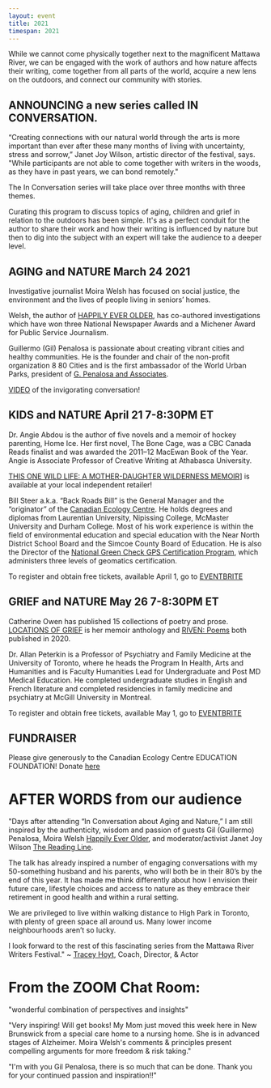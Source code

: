 ```yaml
---
layout: event
title: 2021
timespan: 2021
---
```


While we cannot come physically together next to the magnificent Mattawa River, we can be engaged with the work of authors and how nature affects their writing, come together from all parts of the world, acquire a new lens on the outdoors, and connect our community with stories.

## ANNOUNCING a new series called IN CONVERSATION. 

“Creating connections with our natural world through the arts is more important than ever after these many months of living with uncertainty, stress and sorrow,” Janet Joy Wilson, artistic director of the festival, says. "While participants are not able to come together with writers in the woods, as they have in past years, we can bond remotely."

The In Conversation series will take place over three months with three themes.

Curating this program to discuss topics of aging, children and grief in relation to the outdoors has been simple. It's as a perfect conduit for the author to share their work and how their writing is influenced by nature but then to dig into the subject with an expert will take the audience to a deeper level.

## AGING and NATURE  March 24 2021
Investigative journalist Moira Welsh has focused on social justice, the environment and the lives of people living in seniors’ homes.

Welsh, the author of [HAPPILY EVER OLDER](https://ecwpress.com/products/happily-ever-older), has co-authored investigations which have won three National Newspaper Awards and a Michener Award for Public Service Journalism.

Guillermo (Gil) Penalosa is passionate about creating vibrant cities and healthy communities. He is the founder and chair of the non-profit organization 8 80 Cities and is the first ambassador of the World Urban Parks, president of [G. Penalosa and Associates](https://www.gpenalosa.ca/index.php/gil-home).

[VIDEO](https://youtu.be/ebpH8zStpGg) of the invigorating conversation!


## KIDS and NATURE  April 21  7-8:30PM ET
Dr. Angie Abdou is the author of five novels and a memoir of hockey parenting, Home Ice. Her first novel, The Bone Cage, was a CBC Canada Reads finalist and was awarded the 2011–12 MacEwan Book of the Year. Angie is Associate Professor of Creative Writing at Athabasca University. 

[THIS ONE WILD LIFE: A MOTHER-DAUGHTER WILDERNESS MEMOIR](https://ecwpress.com/products/this-one-wild-life)] is available at your local independent retailer!

Bill Steer a.k.a. “Back Roads Bill” is the General Manager and the “originator” of the [Canadian Ecology Centre](https://www.canadianecology.ca/). He holds degrees and diplomas from Laurentian University, Nipissing College, McMaster University and Durham College. Most of his work experience is within the field of environmental education and special education with the Near North District School Board and the Simcoe County Board of Education. He is also the Director of the [National Green Check GPS Certification Program](www.greencheckgps.ca), which administers three levels of geomatics certification.

To register and obtain free tickets, available April 1, go to [EVENTBRITE](https://www.eventbrite.ca/e/in-conversation-about-kids-and-nature-tickets-140686552265)

## GRIEF and NATURE  May 26  7-8:30PM ET
Catherine Owen has published 15 collections of poetry and prose. [LOCATIONS OF GRIEF](https://bookstore.wolsakandwynn.ca/products/locations-of-grief-an-emotional-geography?_pos=1&_sid=7e50249b4&_ss=r) is her memoir anthology and
[RIVEN: Poems](https://ecwpress.com/products/riven?_pos=1&_sid=109a980b2&_ss=r) both published in 2020.

Dr. Allan Peterkin is a Professor of Psychiatry and Family Medicine at the University of Toronto, where he heads the Program In Health, Arts and Humanities and is Faculty Humanities Lead for Undergraduate and Post MD Medical Education. He completed undergraduate studies in English and French literature and completed residencies in family medicine and psychiatry at McGill University in Montreal.

To register and obtain free tickets, available May 1, go to [EVENTBRITE](https://www.eventbrite.ca/e/in-conversation-about-grief-and-nature-tickets-140686833105)

## FUNDRAISER

Please give generously to the Canadian Ecology Centre EDUCATION FOUNDATION! 
Donate [here](https://www.canadianecology.ca/donate/)

# AFTER WORDS from our audience

"Days after attending “In Conversation about Aging and Nature,” I  am still inspired by the authenticity, wisdom and passion of guests Gil (Guillermo) Penalosa, Moira Welsh [Happily Ever Older](https://ecwpress.com/products/happily-ever-older), and moderator/activist Janet Joy Wilson [The Reading Line](http://thereadingline.ca/).

The talk has already inspired a number of engaging conversations with my 50-something husband and his parents, who will both be in their 80’s by the end of this year. It has made me think differently about how I envision their future care, lifestyle choices and access to nature as they embrace their retirement in good health and within a rural setting.  

We are privileged to live within walking distance to High Park in Toronto, with plenty of green space all around us. Many lower income neighbourhoods aren’t so lucky. 

I look forward to the rest of this fascinating series from the Mattawa River Writers Festival." ~ [Tracey Hoyt](http://www.traceyhoyt.com/), Coach, Director, & Actor

# From the ZOOM Chat Room:

"wonderful combination of perspectives and insights"

"Very inspiring! Will get books! My Mom just moved this week here in New Brunswick from a special care home to a nursing home. She is in advanced stages of Alzheimer. Moira Welsh's comments & principles present compelling arguments for more freedom & risk taking."

"I'm with you Gil Penalosa, there is so much that can be done. Thank you for your continued passion and inspiration!!"